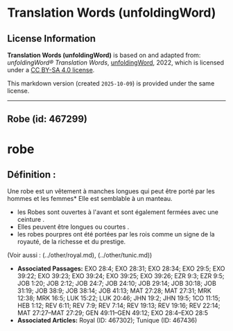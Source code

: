# Translation Words (unfoldingWord)

## License Information

**Translation Words (unfoldingWord)** is based on and adapted from: _unfoldingWord® Translation Words_, [unfoldingWord](https://unfoldingword.org/utw), 2022, which is licensed under a [CC BY-SA 4.0 license](https://creativecommons.org/licenses/by-sa/4.0/legalcode.en).

This markdown version (created `2025-10-09`) is provided under the same license.



--------------------------------

## Robe (id: 467299)

robe
====

Définition :
------------

Une robe est un vêtement à manches longues qui peut être porté par les hommes et les femmes\* Elle est semblable à un manteau.

* les Robes sont ouvertes à l'avant et sont également fermées avec une ceinture .
* Elles peuvent être longues ou courtes .
* les robes pourpres ont été portées par les rois comme un signe de la royauté, de la richesse et du prestige.

(Voir aussi : (../other/royal.md), (../other/tunic.md))

* **Associated Passages:** EXO 28:4; EXO 28:31; EXO 28:34; EXO 29:5; EXO 39:22; EXO 39:23; EXO 39:24; EXO 39:25; EXO 39:26; EZR 9:3; EZR 9:5; JOB 1:20; JOB 2:12; JOB 24:7; JOB 24:10; JOB 29:14; JOB 30:18; JOB 31:19; JOB 38:9; JOB 38:14; JOB 41:13; MAT 27:28; MAT 27:31; MRK 12:38; MRK 16:5; LUK 15:22; LUK 20:46; JHN 19:2; JHN 19:5; 1CO 11:15; HEB 1:12; REV 6:11; REV 7:9; REV 7:14; REV 19:13; REV 19:16; REV 22:14; MAT 27:27–MAT 27:29; GEN 49:11–GEN 49:12; EXO 28:4–EXO 28:5
* **Associated Articles:** Royal (ID: 467302); Tunique (ID: 467436)

